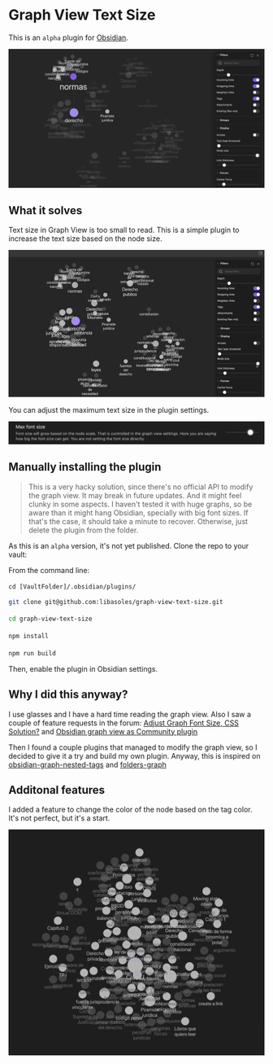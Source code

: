 # Graph View Text Size

This is an `alpha` plugin for [Obsidian](https://obsidian.md).

![demo.png](./demo.png)

## What it solves

Text size in Graph View is too small to read. This is a simple plugin to increase the text size based on the node size.

![demo.gif](./demo.gif)

You can adjust the maximum text size in the plugin settings.

![settings.gif](./settings.png)

## Manually installing the plugin

> This is a very hacky solution, since there's no official API to modify the graph view. It may break in future updates. And it might feel clunky in some aspects. I haven't tested it with huge graphs, so be aware than it might hang Obsidian, specially with big font sizes. If that's the case, it should take a minute to recover. Otherwise, just delete the plugin from the folder.

As this is an `alpha` version,  it's not yet published. Clone the repo to your vault:

From the command line:

`cd [VaultFolder]/.obsidian/plugins/`

```bash
git clone git@github.com:libasoles/graph-view-text-size.git

cd graph-view-text-size

npm install

npm run build
```

Then, enable the plugin in Obsidian settings.

## Why I did this anyway?

I use glasses and I have a hard time reading the graph view. Also I saw a couple of feature requests in the forum:
[Adjust Graph Font Size, CSS Solution?](https://forum.obsidian.md/t/request-adjust-graph-font-size-css-solution/6461) and
[Obsidian graph view as Community plugin](https://forum.obsidian.md/t/obsidian-graph-view-as-community-plugin/18042/3)

Then I found a couple plugins that managed to modify the graph view, so I decided to give it a try and build my own plugin. Anyway, this is inspired on [obsidian-graph-nested-tags](https://github.com/drPilman/obsidian-graph-nested-tags) and [folders-graph](https://github.com/Ratibus11/folders2graph)

## Additonal features

I added a feature to change the color of the node based on the tag color. It's not perfect, but it's a start.

![matchColor.png](./matchColor.png)
